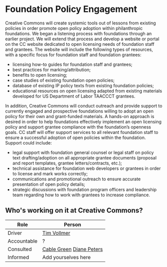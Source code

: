 # Foundation Policy Engagement

Creative Commons will create systemic tools out of lessons from existing policies in order promote open policy adoption within philanthropic foundations. We began a listening process with foundations through an earlier project. We will extend that process and develop a website or portal on the CC website dedicated to open licensing needs of foundation staff and grantees. The website will include the following types of resources, with a specific focus for foundation staff and foundation grantees:

* licensing how-to guides for foundation staff and grantees;
* best practices for marking/attribution;
* benefits to open licensing;
* case studies of existing foundation open policies;
* database of existing IP policy texts from existing foundation policies;
* educational resources on open licensing adapted from existing materials developed for US Department of Labor TAACCCT grantees.

In addition, Creative Commons will conduct outreach and provide support to currently engaged and prospective foundations willing to adopt an open policy for their own and grant-funded materials. A hands-on approach is desired in order to help foundations effectively implement an open licensing policy and support grantee compliance with the foundation’s openness goals. CC staff will offer support services to all relevant foundation staff to ensure a successful adoption of open policies within the foundation. Support could include:

* legal support with foundation general counsel or legal staff on policy text drafting/adoption on all appropriate grantee documents (proposal and report templates, grantee letters/contracts, etc.);
* technical assistance for foundation web developers or grantees in order to license and mark works correctly;
* communications and promotional outreach to ensure accurate presentation of open policy details;
* strategic discussions with foundation program officers and leadership team regarding how to work with grantees to increase compliance.

## Who's working on it at Creative Commons?

| Role  | Person |
| ------------- | ------------- |
| Driver  | [Tim Vollmer](https://github.com/tvol)  |
| Accountable  | ?  |
| Consulted | [Cable Green](https://github.com/cablegreen) [Diane Peters](https://github.com/peterspdx)|
| Informed | Add yourselves here |
